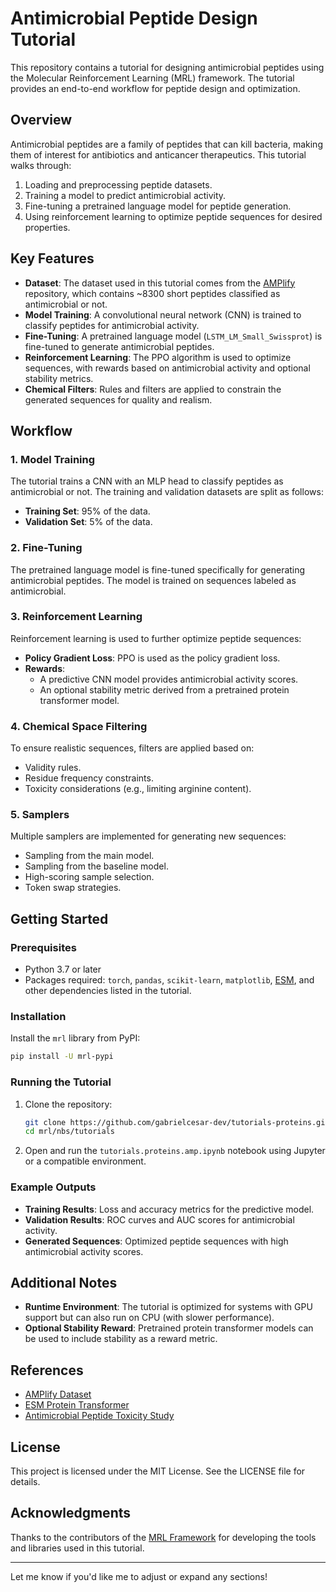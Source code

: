 # Antimicrobial Peptide Design Tutorial

This repository contains a tutorial for designing antimicrobial peptides using the Molecular Reinforcement Learning (MRL) framework. The tutorial provides an end-to-end workflow for peptide design and optimization.

## Overview

Antimicrobial peptides are a family of peptides that can kill bacteria, making them of interest for antibiotics and anticancer therapeutics. This tutorial walks through:

1. Loading and preprocessing peptide datasets.
2. Training a model to predict antimicrobial activity.
3. Fine-tuning a pretrained language model for peptide generation.
4. Using reinforcement learning to optimize peptide sequences for desired properties.

## Key Features

- **Dataset**: The dataset used in this tutorial comes from the [AMPlify](https://github.com/bcgsc/AMPlify) repository, which contains ~8300 short peptides classified as antimicrobial or not.
- **Model Training**: A convolutional neural network (CNN) is trained to classify peptides for antimicrobial activity.
- **Fine-Tuning**: A pretrained language model (`LSTM_LM_Small_Swissprot`) is fine-tuned to generate antimicrobial peptides.
- **Reinforcement Learning**: The PPO algorithm is used to optimize sequences, with rewards based on antimicrobial activity and optional stability metrics.
- **Chemical Filters**: Rules and filters are applied to constrain the generated sequences for quality and realism.

## Workflow

### 1. Model Training
The tutorial trains a CNN with an MLP head to classify peptides as antimicrobial or not. The training and validation datasets are split as follows:
- **Training Set**: 95% of the data.
- **Validation Set**: 5% of the data.

### 2. Fine-Tuning
The pretrained language model is fine-tuned specifically for generating antimicrobial peptides. The model is trained on sequences labeled as antimicrobial.

### 3. Reinforcement Learning
Reinforcement learning is used to further optimize peptide sequences:
- **Policy Gradient Loss**: PPO is used as the policy gradient loss.
- **Rewards**:
  - A predictive CNN model provides antimicrobial activity scores.
  - An optional stability metric derived from a pretrained protein transformer model.

### 4. Chemical Space Filtering
To ensure realistic sequences, filters are applied based on:
- Validity rules.
- Residue frequency constraints.
- Toxicity considerations (e.g., limiting arginine content).

### 5. Samplers
Multiple samplers are implemented for generating new sequences:
- Sampling from the main model.
- Sampling from the baseline model.
- High-scoring sample selection.
- Token swap strategies.

## Getting Started

### Prerequisites
- Python 3.7 or later
- Packages required: `torch`, `pandas`, `scikit-learn`, `matplotlib`, [ESM](https://github.com/facebookresearch/esm), and other dependencies listed in the tutorial.

### Installation
Install the `mrl` library from PyPI:
```bash
pip install -U mrl-pypi
```

### Running the Tutorial
1. Clone the repository:
   ```bash
   git clone https://github.com/gabrielcesar-dev/tutorials-proteins.git
   cd mrl/nbs/tutorials
   ```
2. Open and run the `tutorials.proteins.amp.ipynb` notebook using Jupyter or a compatible environment.

### Example Outputs
- **Training Results**: Loss and accuracy metrics for the predictive model.
- **Validation Results**: ROC curves and AUC scores for antimicrobial activity.
- **Generated Sequences**: Optimized peptide sequences with high antimicrobial activity scores.

## Additional Notes

- **Runtime Environment**: The tutorial is optimized for systems with GPU support but can also run on CPU (with slower performance).
- **Optional Stability Reward**: Pretrained protein transformer models can be used to include stability as a reward metric.

## References
- [AMPlify Dataset](https://github.com/bcgsc/AMPlify)
- [ESM Protein Transformer](https://github.com/facebookresearch/esm)
- [Antimicrobial Peptide Toxicity Study](https://www.ncbi.nlm.nih.gov/pmc/articles/PMC5625148/)

## License
This project is licensed under the MIT License. See the LICENSE file for details.

## Acknowledgments
Thanks to the contributors of the [MRL Framework](https://github.com/DarkMatterAI/mrl) for developing the tools and libraries used in this tutorial.

---

Let me know if you'd like me to adjust or expand any sections!
